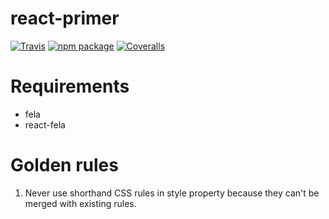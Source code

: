 # react-primer

[![Travis][build-badge]][build] [![npm package][npm-badge]][npm] [![Coveralls][coveralls-badge]][coveralls]

# Requirements

- fela
- react-fela

# Golden rules

1. Never use shorthand CSS rules in style property because they can't be merged with existing rules.

[build]: https://travis-ci.org/user/repo
[build-badge]: https://img.shields.io/travis/user/repo/master.png?style=flat-square
[coveralls]: https://coveralls.io/github/user/repo
[coveralls-badge]: https://img.shields.io/coveralls/user/repo/master.png?style=flat-square
[npm]: https://www.npmjs.org/package/npm-package
[npm-badge]: https://img.shields.io/npm/v/npm-package.png?style=flat-square
